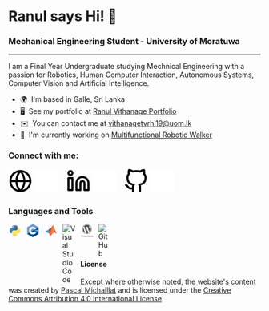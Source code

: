 Ranul says Hi! 👋 
===============================

### Mechanical Engineering Student - University of Moratuwa
-----------------------------------------------------------

I am a Final Year Undergraduate studying Mechnical Engineering with a passion for Robotics, Human Computer Interaction, Autonomous Systems, Computer Vision and Artificial Intelligence.

* 🌍  I'm based in Galle, Sri Lanka
* 🖥️  See my portfolio at [Ranul Vithanage Portfolio](http://ranul-vithanage.art)
* ✉️  You can contact me at [vithanagetvrh.19@uom.lk](mailto:vithanagetvrh.19@uom.lk)
* 🚀  I'm currently working on [Multifunctional Robotic Walker](http://https://raphaelattias.com/posts/2021/12/nec/)

### Connect with me:

[![website](./img/globe-light.svg)](https://ranul-vithanage.art/#gh-light-mode-only)
[![website](./img/globe-dark.svg)](https://ranul-vithanage.art/#gh-dark-mode-only)
&nbsp;&nbsp;
[![linkedin](./img/linkedin-light.svg)](https://linkedin.com/in/ranul-vithanage#gh-light-mode-only)
[![linkedin](./img/linkedin-dark.svg)](https://linkedin.com/in/ranul-vithanage#gh-dark-mode-only)
&nbsp;&nbsp;
[![github](./img/github-light.svg)](https://github.com/ranulv/#gh-light-mode-only)
[![github](./img/github-dark.svg)](https://github.com/ranulv/#gh-dark-mode-only)


### Languages and Tools

[<img align="left" alt="Python" width="26px" src="https://raw.githubusercontent.com/devicons/devicon/6910f0503efdd315c8f9b858234310c06e04d9c0/icons/python/python-original.svg" style="padding-right:10px;" />][github]
[<img align="left" alt="C++" width="26px" src="https://raw.githubusercontent.com/devicons/devicon/6910f0503efdd315c8f9b858234310c06e04d9c0/icons/cplusplus/cplusplus-original.svg" style="padding-right:10px;" />][github]
[<img align="left" alt="MATLAB" width="26px" src="https://raw.githubusercontent.com/devicons/devicon/6910f0503efdd315c8f9b858234310c06e04d9c0/icons/matlab/matlab-original.svg" style="padding-right:10px;" />][github]
[<img align="left" alt="Visual Studio Code" width="26px" src="https://cdn.jsdelivr.net/gh/devicons/devicon/icons/vscode/vscode-original.svg" style="padding-right:10px;" />][github]
[<img align="left" alt="WordPress" width="26px" src="https://raw.githubusercontent.com/devicons/devicon/6910f0503efdd315c8f9b858234310c06e04d9c0/icons/wordpress/wordpress-original.svg" style="padding-right:10px;" />][github]
[<img align="left" alt="GitHub" width="26px" src="https://user-images.githubusercontent.com/3369400/139447912-e0f43f33-6d9f-45f8-be46-2df5bbc91289.png" style="padding-right:10px;" />][github]


[website]: https://ranul-vithanage.art/
[github]: https://github.com/ranulv/
[linkedin]: https://linkedin.com/in/ranul-vithanage

<br />
<br />
<br />

#### License

Except where otherwise noted, the website's content was created by [Pascal Michaillat](https://pascalmichaillat.org/d5/) and is licensed under the [Creative Commons Attribution 4.0 International License](http://creativecommons.org/licenses/by/4.0/).
